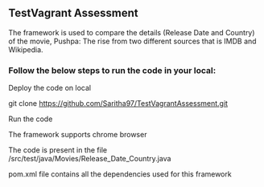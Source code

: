 ## TestVagrant Assessment

The framework is used to compare the details (Release Date and Country) of the movie, Pushpa: The rise from two different sources that is IMDB and Wikipedia.

### Follow the below steps to run the code in your local:

Deploy the code on local

git clone https://github.com/Saritha97/TestVagrantAssessment.git

Run the code

The framework supports chrome browser

The code is present in the file /src/test/java/Movies/Release_Date_Country.java

pom.xml file contains all the dependencies used for this framework
